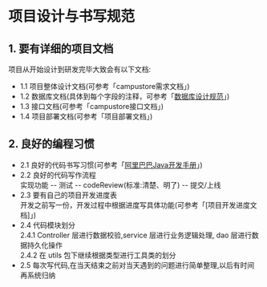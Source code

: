 # 项目设计与书写规范  
    
    
    
## 1. 要有详细的项目文档  
项目从开始设计到研发完毕大致会有以下文档:  
- 1.1 项目整体设计文档(可参考「campustore需求文档」)  
- 1.2 数据库文档(具体到每个字段的注释，可参考「[数据库设计规范](https://github.com/Flying9001/Notes/blob/df86689900c3619d8e447ff12826ef3e5d915478/sql/%E6%95%B0%E6%8D%AE%E5%BA%93%E8%AE%BE%E8%AE%A1%E8%A7%84%E8%8C%83.md "https://github.com/Flying9001/Notes/blob/df86689900c3619d8e447ff12826ef3e5d915478/sql/%E6%95%B0%E6%8D%AE%E5%BA%93%E8%AE%BE%E8%AE%A1%E8%A7%84%E8%8C%83.md")」)  
- 1.3 接口文档(可参考「campustore接口文档」)  
- 1.4 项目部署文档(可参考「项目部署文档」)  
    
    
## 2. 良好的编程习惯
- 2.1 良好的代码书写习惯(可参考「[阿里巴巴Java开发手册](https://github.com/alibaba/p3c "https://github.com/alibaba/p3c")」)  
- 2.2 良好的代码写作流程  
    实现功能 -- 测试 -- codeReview(标准:清楚、明了)  -- 提交/上线  
- 2.3 要有自己的项目开发进度表  
    开发之前写一份，开发过程中根据进度写具体功能(可参考「[项目开发进度文档]」)  
- 2.4 代码模块划分  
    2.4.1 Controller 层进行数据校验,service 层进行业务逻辑处理, dao 层进行数据持久化操作  
    2.4.2 在 utils 包下继续根据类型进行工具类的划分  
- 2.5 每次写代码,在当天结束之前对当天遇到的问题进行简单整理,以后有时间再系统归纳  






